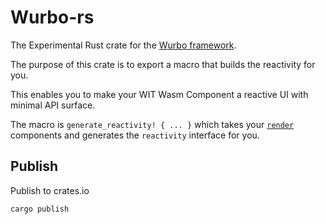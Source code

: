# Wurbo-rs

The Experimental Rust crate for the [Wurbo framework](https://github.com/DougAnderson444/wurbo).

The purpose of this crate is to export a macro that builds the reactivity for you.

This enables you to make your WIT Wasm Component a reactive UI with minimal API surface.

The macro is `generate_reactivity! { ... }` which takes your [`render`](https://crates.io/crates/render) components and generates the `reactivity` interface for you.

## Publish 

Publish to crates.io

```bash
cargo publish
```

